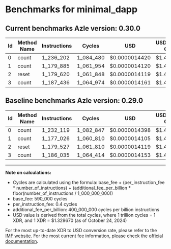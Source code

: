 # Benchmarks for minimal_dapp

## Current benchmarks Azle version: 0.30.0

| Id  | Method Name | Instructions | Cycles    | USD           | USD/Million Calls | Change                          |
| --- | ----------- | ------------ | --------- | ------------- | ----------------- | ------------------------------- |
| 0   | count       | 1_236_202    | 1_084_480 | $0.0000014420 | $1.44             | <font color="red">+4_083</font> |
| 1   | count       | 1_179_885    | 1_061_954 | $0.0000014120 | $1.41             | <font color="red">+2_859</font> |
| 2   | reset       | 1_179_620    | 1_061_848 | $0.0000014119 | $1.41             | <font color="red">+93</font>    |
| 3   | count       | 1_187_436    | 1_064_974 | $0.0000014161 | $1.41             | <font color="red">+1_401</font> |

## Baseline benchmarks Azle version: 0.29.0

| Id  | Method Name | Instructions | Cycles    | USD           | USD/Million Calls |
| --- | ----------- | ------------ | --------- | ------------- | ----------------- |
| 0   | count       | 1_232_119    | 1_082_847 | $0.0000014398 | $1.43             |
| 1   | count       | 1_177_026    | 1_060_810 | $0.0000014105 | $1.41             |
| 2   | reset       | 1_179_527    | 1_061_810 | $0.0000014119 | $1.41             |
| 3   | count       | 1_186_035    | 1_064_414 | $0.0000014153 | $1.41             |

---

**Note on calculations:**

- Cycles are calculated using the formula: base_fee + (per_instruction_fee \* number_of_instructions) + (additional_fee_per_billion \* floor(number_of_instructions / 1_000_000_000))
- base_fee: 590_000 cycles
- per_instruction_fee: 0.4 cycles
- additional_fee_per_billion: 400_000_000 cycles per billion instructions
- USD value is derived from the total cycles, where 1 trillion cycles = 1 XDR, and 1 XDR = $1.329670 (as of October 24, 2024)

For the most up-to-date XDR to USD conversion rate, please refer to the [IMF website](https://www.imf.org/external/np/fin/data/rms_sdrv.aspx).
For the most current fee information, please check the [official documentation](https://internetcomputer.org/docs/current/developer-docs/gas-cost#execution).
